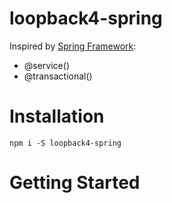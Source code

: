 # loopback4-spring
Inspired by [Spring Framework](https://spring.io/):

* @service()
* @transactional()

# Installation

```
npm i -S loopback4-spring
```

# Getting Started

